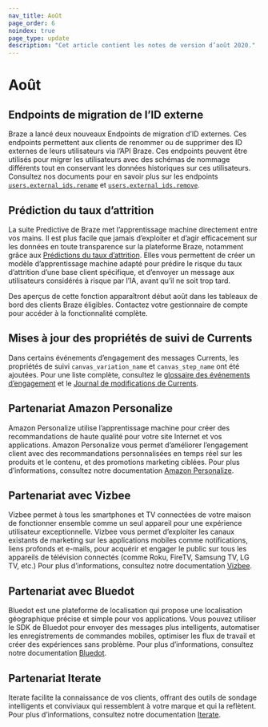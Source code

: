 ```yaml
---
nav_title: Août
page_order: 6
noindex: true
page_type: update
description: "Cet article contient les notes de version d’août 2020."
---
```

# Août

## Endpoints de migration de l’ID externe

Braze a lancé deux nouveaux Endpoints de migration d’ID externes. Ces endpoints permettent aux clients de renommer ou de supprimer des ID externes de leurs utilisateurs via l’API Braze. Ces endpoints peuvent être utilisés pour migrer les utilisateurs avec des schémas de nommage différents tout en conservant les données historiques sur ces utilisateurs. Consultez nos documents pour en savoir plus sur les endpoints [`users.external_ids.rename`]({{site.baseurl}}/api/endpoints/user_data/external_id_migration/post_external_ids_rename/) et [`users.external_ids.remove`]({{site.baseurl}}/api/endpoints/user_data/external_id_migration/post_external_ids_remove/).

## Prédiction du taux d’attrition

La suite Predictive de Braze met l’apprentissage machine directement entre vos mains. Il est plus facile que jamais d’exploiter et d’agir efficacement sur les données en toute transparence sur la plateforme Braze, notamment grâce aux [Prédictions du taux d’attrition]({{site.baseurl}}/user_guide/predictive_suite/). Elles vous permettent de créer un modèle d’apprentissage machine adapté pour prédire le risque du taux d’attrition d’une base client spécifique, et d’envoyer un message aux utilisateurs considérés à risque par l’IA, avant qu’il ne soit trop tard. 

Des aperçus de cette fonction apparaîtront début août dans les tableaux de bord des clients Braze éligibles. Contactez votre gestionnaire de compte pour accéder à la fonctionnalité complète.

## Mises à jour des propriétés de suivi de Currents

Dans certains événements d’engagement des messages Currents, les propriétés de suivi `canvas_variation_name` et `canvas_step_name` ont été ajoutées. Pour une liste complète, consultez le [glossaire des événements d’engagement]({{site.baseurl}}/user_guide/data_and_analytics/braze_currents/event_glossary/message_engagement_events/) et le [Journal de modifications de Currents]({{site.baseurl}}/user_guide/data_and_analytics/braze_currents/).

## Partenariat Amazon Personalize

Amazon Personalize utilise l’apprentissage machine pour créer des recommandations de haute qualité pour votre site Internet et vos applications. Amazon Personalize vous permet d’améliorer l’engagement client avec des recommandations personnalisées en temps réel sur les produits et le contenu, et des promotions marketing ciblées. Pour plus d’informations, consultez notre documentation [Amazon Personalize]({{site.baseurl}}/partners/data_augmentation/recommendation/amazon_personalize/).

## Partenariat avec Vizbee

Vizbee permet à tous les smartphones et TV connectées de votre maison de fonctionner ensemble comme un seul appareil pour une expérience utilisateur exceptionnelle. Vizbee vous permet d’exploiter les canaux existants de marketing sur les applications mobiles comme notifications, liens profonds et e-mails, pour acquérir et engager le public sur tous les appareils de télévision connectés (comme Roku, FireTV, Samsung TV, LG TV, etc.) Pour plus d’informations, consultez notre documentation [Vizbee]({{site.baseurl}}/partners/channel_extensions/deep_linking/vizbee_for_tv_deeplinking/). 

## Partenariat avec Bluedot

Bluedot est une plateforme de localisation qui propose une localisation géographique précise et simple pour vos applications. Vous pouvez utiliser le SDK de Bluedot pour envoyer des messages plus intelligents, automatiser les enregistrements de commandes mobiles, optimiser les flux de travail et créer des expériences sans problème. Pour plus d’informations, consultez notre documentation [Bluedot]({{site.baseurl}}/partners/data_augmentation/contextual_location/bluedot/#bluedot). 

## Partenariat Iterate 

Iterate facilite la connaissance de vos clients, offrant des outils de sondage intelligents et conviviaux qui ressemblent à votre marque et qui la reflètent. Pour plus d’informations, consultez notre documentation [Iterate]({{site.baseurl}}/partners/additional_channels/surveys/iterate/). 
